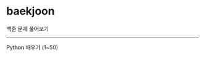 # baekjoon
백준 문제 풀어보기
________________________________________________________________________________________________________________________
Python 배우기 (1~50)
